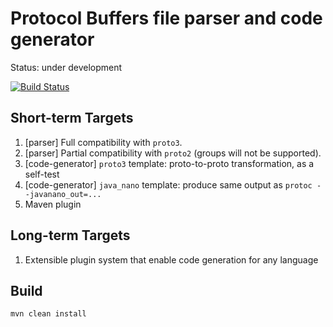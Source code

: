 Protocol Buffers file parser and code generator
===============================================

Status: under development

[![Build Status](https://travis-ci.org/kshchepanovskyi/proto-compiler.svg?branch=master)](https://travis-ci.org/kshchepanovskyi/proto-compiler)

Short-term Targets
------------------

1. \[parser\] Full compatibility with `proto3`.
2. \[parser\] Partial compatibility with `proto2` (groups will not be supported).
3. \[code-generator\] `proto3` template: proto-to-proto transformation, as a self-test
4. \[code-generator\] `java_nano` template: produce same output as `protoc --javanano_out=...`
5. Maven plugin

Long-term Targets
-----------------

1. Extensible plugin system that enable code generation for any language

Build
-----

```
mvn clean install
```
